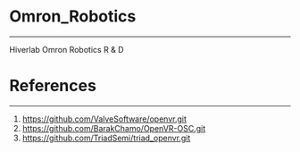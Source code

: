 # Omron_Robotics

---

Hiverlab Omron Robotics R & D

# References

---

1. https://github.com/ValveSoftware/openvr.git
2. https://github.com/BarakChamo/OpenVR-OSC.git
3. https://github.com/TriadSemi/triad_openvr.git
